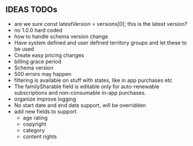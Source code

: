 ## IDEAS TODOs

- are we sure const latestVersion = versions[0]; this is the latest version?
- no 1.0.0 hard coded
- how to handle schema version change
- Have system defined and user defined territory groups and let these to be used
- Create easy pricing changes
- billing grace period
- Schema version
- 500 errors may happen
- filtering is available on stuff with states, like in app purchases etc
- The familySharable field is editable only for auto-renewable subscriptions and non-consumable in-app purchases.
- organize improve logging
- No start date and end date support, will be overridden
- add new fields to support
  - age rating
  - copyright
  - category
  - content rights
